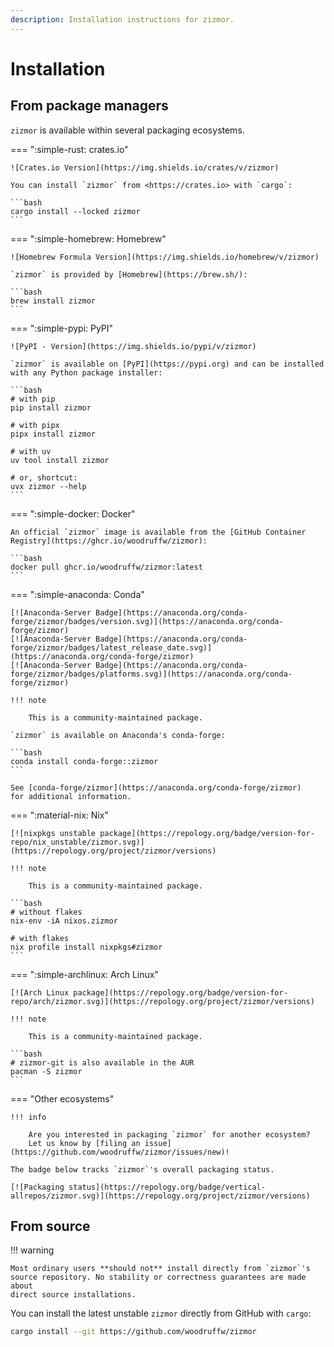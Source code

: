 ```yaml
---
description: Installation instructions for zizmor.
---
```


# Installation

## From package managers

`zizmor` is available within several packaging ecosystems.

=== ":simple-rust: crates.io"

    ![Crates.io Version](https://img.shields.io/crates/v/zizmor)

    You can install `zizmor` from <https://crates.io> with `cargo`:

    ```bash
    cargo install --locked zizmor
    ```

=== ":simple-homebrew: Homebrew"

    ![Homebrew Formula Version](https://img.shields.io/homebrew/v/zizmor)

    `zizmor` is provided by [Homebrew](https://brew.sh/):

    ```bash
    brew install zizmor
    ```

=== ":simple-pypi: PyPI"

    ![PyPI - Version](https://img.shields.io/pypi/v/zizmor)

    `zizmor` is available on [PyPI](https://pypi.org) and can be installed
    with any Python package installer:

    ```bash
    # with pip
    pip install zizmor

    # with pipx
    pipx install zizmor

    # with uv
    uv tool install zizmor

    # or, shortcut:
    uvx zizmor --help
    ```

=== ":simple-docker: Docker"

    An official `zizmor` image is available from the [GitHub Container Registry](https://ghcr.io/woodruffw/zizmor):

    ```bash
    docker pull ghcr.io/woodruffw/zizmor:latest
    ```

=== ":simple-anaconda: Conda"

    [![Anaconda-Server Badge](https://anaconda.org/conda-forge/zizmor/badges/version.svg)](https://anaconda.org/conda-forge/zizmor)
    [![Anaconda-Server Badge](https://anaconda.org/conda-forge/zizmor/badges/latest_release_date.svg)](https://anaconda.org/conda-forge/zizmor)
    [![Anaconda-Server Badge](https://anaconda.org/conda-forge/zizmor/badges/platforms.svg)](https://anaconda.org/conda-forge/zizmor)

    !!! note

        This is a community-maintained package.

    `zizmor` is available on Anaconda's conda-forge:

    ```bash
    conda install conda-forge::zizmor
    ```

    See [conda-forge/zizmor](https://anaconda.org/conda-forge/zizmor)
    for additional information.


=== ":material-nix: Nix"

    [![nixpkgs unstable package](https://repology.org/badge/version-for-repo/nix_unstable/zizmor.svg)](https://repology.org/project/zizmor/versions)

    !!! note

        This is a community-maintained package.

    ```bash
    # without flakes
    nix-env -iA nixos.zizmor

    # with flakes
    nix profile install nixpkgs#zizmor
    ```

=== ":simple-archlinux: Arch Linux"

    [![Arch Linux package](https://repology.org/badge/version-for-repo/arch/zizmor.svg)](https://repology.org/project/zizmor/versions)

    !!! note

        This is a community-maintained package.

    ```bash
    # zizmor-git is also available in the AUR
    pacman -S zizmor
    ```

=== "Other ecosystems"

    !!! info

        Are you interested in packaging `zizmor` for another ecosystem?
        Let us know by [filing an issue](https://github.com/woodruffw/zizmor/issues/new)!

    The badge below tracks `zizmor`'s overall packaging status.

    [![Packaging status](https://repology.org/badge/vertical-allrepos/zizmor.svg)](https://repology.org/project/zizmor/versions)



## From source

!!! warning

    Most ordinary users **should not** install directly from `zizmor`'s
    source repository. No stability or correctness guarantees are made about
    direct source installations.

You can install the latest unstable `zizmor` directly from GitHub with `cargo`:

```bash
cargo install --git https://github.com/woodruffw/zizmor
```
